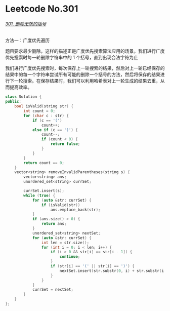# Leetcode No.301

###### [301. 删除无效的括号](https://leetcode-cn.com/problems/remove-invalid-parentheses/)

方法一：广度优先遍历

题目要求最少删除，这样的描述正是广度优先搜索算法应用的场景。我们进行广度优先搜索时每一轮删除字符串中的 1 个括号，直到出现合法字符为止

我们进行广度优先搜索时，每次保存上一轮搜索的结果，然后对上一轮已经保存的结果中的每一个字符串尝试所有可能的删除一个括号的方法，然后将保存的结果进行下一轮搜索。在保存结果时，我们可以利用哈希表对上一轮生成的结果去重，从而提高效率。

```c++
class Solution {
public:
    bool isValid(string str) {
        int count = 0;
        for (char c : str) {
            if (c == '(') 
                count++;
            else if (c == ')') {
                count--;
                if (count < 0) {
                    return false;
                }
            }
        }
        return count == 0;
    }
    vector<string> removeInvalidParentheses(string s) {
        vector<string> ans;
        unordered_set<string> currSet;

        currSet.insert(s);
        while (true) {
            for (auto &str: currSet) {
                if (isValid(str))
                    ans.emplace_back(str);
            }
            if (ans.size() > 0) {
                return ans;
            }
            unordered_set<string> nextSet;
            for (auto &str: currSet) {
                int len = str.size();
                for (int i = 0; i < len; i++) {
                    if (i > 0 && str[i] == str[i - 1]) {
                        continue;
                    }
                    if (str[i] == '(' || str[i] == ')') {
                        nextSet.insert(str.substr(0, i) + str.substr(i + 1));
                    }
                }
            }
            currSet = nextSet;
        }
    }
};
```

